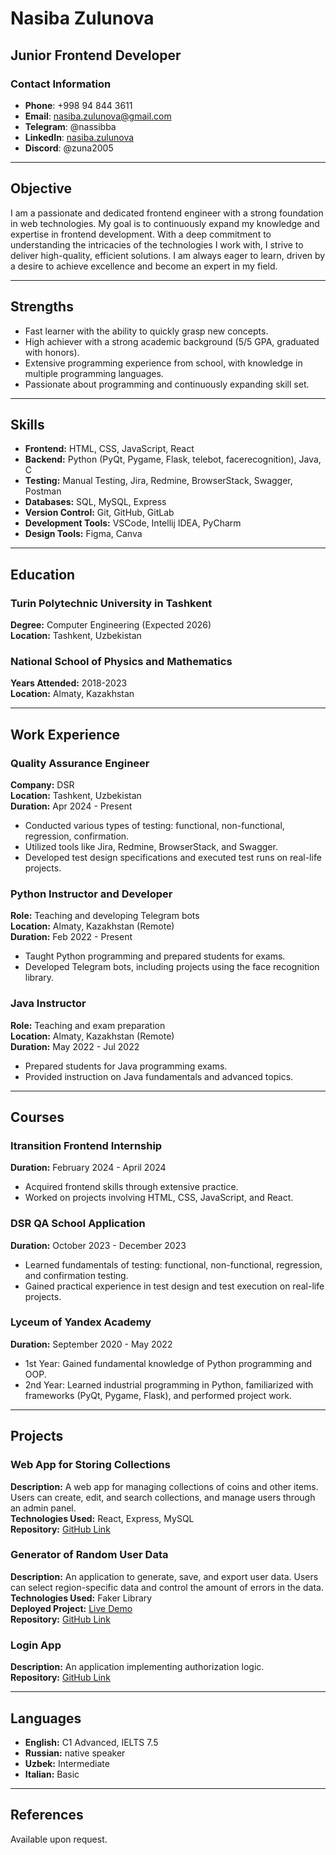 # Nasiba Zulunova
## Junior Frontend Developer
### Contact Information
- **Phone**: +998 94 844 3611
- **Email**: nasiba.zulunova@gmail.com
- **Telegram**: @nassibba
- **LinkedIn**: [nasiba.zulunova](https://www.linkedin.com/in/nasiba-zulunova-4b5615282?utm_source=share&utm_campaign=share_via&utm_content=profile&utm_medium=android_app)
- **Discord**: @zuna2005

---

## Objective
I am a passionate and dedicated frontend engineer with a strong foundation in web technologies. My goal is to continuously expand my knowledge and expertise in frontend development. With a deep commitment to understanding the intricacies of the technologies I work with, I strive to deliver high-quality, efficient solutions. I am always eager to learn, driven by a desire to achieve excellence and become an expert in my field.

---

## Strengths
- Fast learner with the ability to quickly grasp new concepts.
- High achiever with a strong academic background (5/5 GPA, graduated with honors).
- Extensive programming experience from school, with knowledge in multiple programming languages.
- Passionate about programming and continuously expanding skill set.

---

## Skills
- **Frontend:** HTML, CSS, JavaScript, React
- **Backend:** Python (PyQt, Pygame, Flask, telebot, facerecognition), Java, C
- **Testing:** Manual Testing, Jira, Redmine, BrowserStack, Swagger, Postman
- **Databases:** SQL, MySQL, Express
- **Version Control:** Git, GitHub, GitLab
- **Development Tools:** VSCode, Intellij IDEA, PyCharm
- **Design Tools:** Figma, Canva

---

## Education
### Turin Polytechnic University in Tashkent
**Degree:** Computer Engineering (Expected 2026)  
**Location:** Tashkent, Uzbekistan

### National School of Physics and Mathematics
**Years Attended:** 2018-2023  
**Location:** Almaty, Kazakhstan

---

## Work Experience
### Quality Assurance Engineer
**Company:** DSR  
**Location:** Tashkent, Uzbekistan  
**Duration:** Apr 2024 - Present
- Conducted various types of testing: functional, non-functional, regression, confirmation.
- Utilized tools like Jira, Redmine, BrowserStack, and Swagger.
- Developed test design specifications and executed test runs on real-life projects.

### Python Instructor and Developer
**Role:** Teaching and developing Telegram bots  
**Location:** Almaty, Kazakhstan (Remote)  
**Duration:** Feb 2022 - Present  
- Taught Python programming and prepared students for exams.
- Developed Telegram bots, including projects using the face recognition library.

### Java Instructor
**Role:** Teaching and exam preparation  
**Location:** Almaty, Kazakhstan (Remote)  
**Duration:** May 2022 - Jul 2022  
- Prepared students for Java programming exams.
- Provided instruction on Java fundamentals and advanced topics.

---

## Courses
### Itransition Frontend Internship
**Duration:** February 2024 - April 2024
- Acquired frontend skills through extensive practice.
- Worked on projects involving HTML, CSS, JavaScript, and React.

### DSR QA School Application
**Duration:** October 2023 - December 2023
- Learned fundamentals of testing: functional, non-functional, regression, and confirmation testing.
- Gained practical experience in test design and test execution on real-life projects.

### Lyceum of Yandex Academy
**Duration:** September 2020 - May 2022
- 1st Year: Gained fundamental knowledge of Python programming and OOP.
- 2nd Year: Learned industrial programming in Python, familiarized with frameworks (PyQt, Pygame, Flask), and performed project work.

---

## Projects
### Web App for Storing Collections
**Description:** A web app for managing collections of coins and other items. Users can create, edit, and search collections, and manage users through an admin panel.  
**Technologies Used:** React, Express, MySQL  
**Repository:** [GitHub Link](https://github.com/zuna2005/projectik)

### Generator of Random User Data
**Description:** An application to generate, save, and export user data. Users can select region-specific data and control the amount of errors in the data.  
**Technologies Used:** Faker Library  
**Deployed Project:** [Live Demo](https://task5-9asu.onrender.com/)  
**Repository:** [GitHub Link](https://github.com/zuna2005/task5)

### Login App
**Description:** An application implementing authorization logic.  
**Repository:** [GitHub Link](https://github.com/zuna2005/login-app)

---

## Languages
- **English:** C1 Advanced, IELTS 7.5
- **Russian:** native speaker
- **Uzbek:** Intermediate
- **Italian:** Basic

---

## References
Available upon request.

